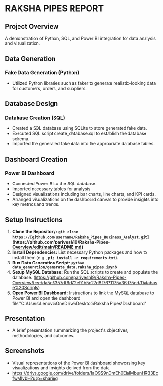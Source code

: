 # RAKSHA PIPES REPORT

## Project Overview
A demonstration of Python, SQL, and Power BI integration for data analysis and visualization.

## Data Generation
### Fake Data Generation (Python)
- Utilized Python libraries such as faker to generate realistic-looking data for customers, orders, and suppliers.

## Database Design
### Database Creation (SQL)
- Created a SQL database using SQLite to store generated fake data.
- Executed SQL script create_database.sql to establish the database schema.
- Imported the generated fake data into the appropriate database tables.

## Dashboard Creation
### Power BI Dashboard
- Connected Power BI to the SQL database.
- Imported necessary tables for analysis.
- Designed visualizations including bar charts, line charts, and KPI cards.
- Arranged visualizations on the dashboard canvas to provide insights into key metrics and trends.

## Setup Instructions
1. **Clone the Repository:** **`git clone https://[github.com/username/Raksha_Pipes_Business_Analyst.git`](https://github.com/parivesh19/Raksha-Pipes-Overview/edit/main/README.md)**
2. **Install Dependencies:** List necessary Python packages and how to install them (e.g., **`pip install -r requirements.txt`**).
3. **Run Data Generation Script:** **`python data_generation/generate_data.raksha_pipes.ipynb`**
4. **Setup MySQL Database:** Run the SQL scripts to create and populate the database.
(https://github.com/parivesh19/Raksha-Pipes-Overview/tree/da5c6357df6d72e91b5d27d8f7621175a36d75ed/Database%20Scripts)
5. **Open Power BI Dashboard:** Instructions to link the MySQL database to Power BI and open the dashboard file."C:\Users\Lenovo\OneDrive\Desktop\Raksha Pipes\Dashboard"

## Presentation
- A brief presentation summarizing the project's objectives, methodologies, and outcomes.

## Screenshots
- Visual representations of the Power BI dashboard showcasing key visualizations and insights derived from the data.
- https://drive.google.com/drive/folders/1aO9S9nOmEh0EialMbunHRB3EcfwMlvbH?usp=sharing
